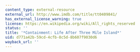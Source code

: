 ```yaml
---
content_type: external-resource
external_url: http://www.imdb.com/title/tt0409841/
has_external_license_warning: true
license: https://en.wikipedia.org/wiki/All_rights_reserved
status: ''
title: '*Containment: Life After Three Mile Island*'
uid: d771a42b-59cd-4cfb-8c5d-8b607f9030d6
wayback_url: ''
---
```


